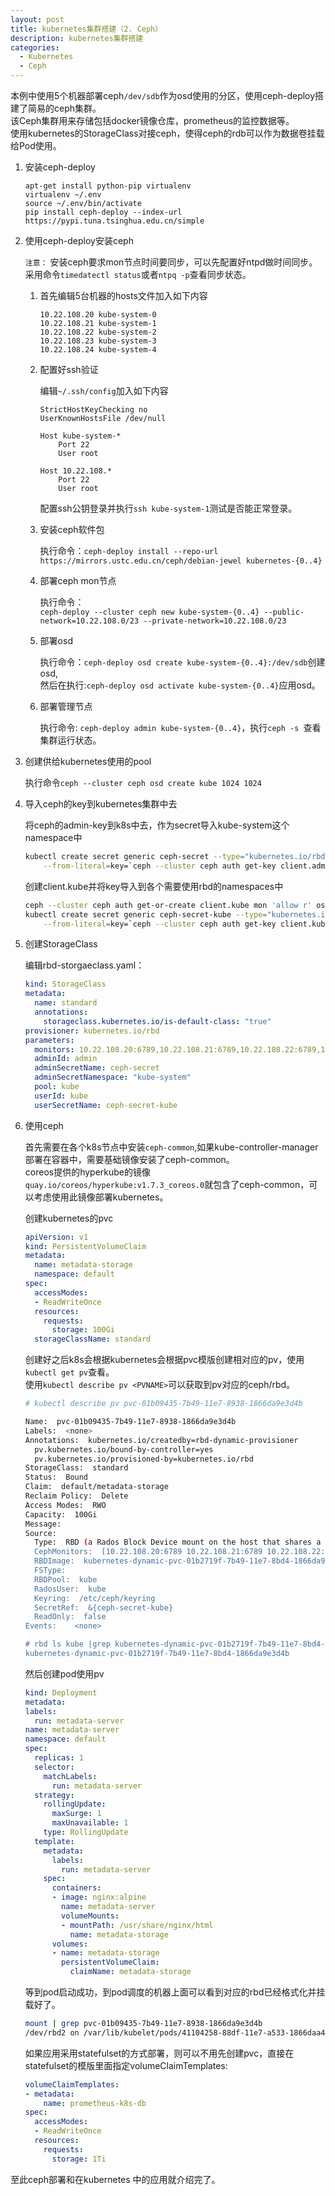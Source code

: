```yaml
---
layout: post
title: kubernetes集群搭建（2. Ceph）
description: kubernetes集群搭建
categories:
  - Kubernetes
  - Ceph
---
```


本例中使用5个机器部署ceph`/dev/sdb`作为osd使用的分区，使用ceph-deploy搭建了简易的ceph集群。     
该Ceph集群用来存储包括docker镜像仓库，prometheus的监控数据等。  
使用kubernetes的StorageClass对接ceph，使得ceph的rdb可以作为数据卷挂载给Pod使用。

1. 安装ceph-deploy

    ```
    apt-get install python-pip virtualenv
    virtualenv ~/.env
    source ~/.env/bin/activate
    pip install ceph-deploy --index-url https://pypi.tuna.tsinghua.edu.cn/simple
    ```

2. 使用ceph-deploy安装ceph

    `注意：` 安装ceph要求mon节点时间要同步，可以先配置好ntpd做时间同步。采用命令`timedatectl status`或者`ntpq -p`查看同步状态。

    1. 首先编辑5台机器的hosts文件加入如下内容

        ```
        10.22.108.20 kube-system-0
        10.22.108.21 kube-system-1
        10.22.108.22 kube-system-2
        10.22.108.23 kube-system-3
        10.22.108.24 kube-system-4
        ```

    2. 配置好ssh验证

        编辑`~/.ssh/config`加入如下内容

        ```
        StrictHostKeyChecking no
        UserKnownHostsFile /dev/null

        Host kube-system-*
            Port 22
            User root

        Host 10.22.108.*
            Port 22
            User root
        ```

        配置ssh公钥登录并执行`ssh kube-system-1`测试是否能正常登录。

    3. 安装ceph软件包

        执行命令：`ceph-deploy install --repo-url https://mirrors.ustc.edu.cn/ceph/debian-jewel kubernetes-{0..4}`

    4. 部署ceph mon节点

        执行命令：  
        `ceph-deploy --cluster ceph new kube-system-{0..4} --public-network=10.22.108.0/23 --private-network=10.22.108.0/23`

    5. 部署osd

        执行命令：`ceph-deploy osd create kube-system-{0..4}:/dev/sdb`创建osd,   
        然后在执行:`ceph-deploy osd activate kube-system-{0..4}`应用osd。

    6. 部署管理节点

        执行命令: `ceph-deploy admin kube-system-{0..4}`，执行`ceph -s `查看集群运行状态。


3. 创建供给kubernetes使用的pool

    执行命令`ceph --cluster ceph osd create kube 1024 1024`


4. 导入ceph的key到kubernetes集群中去

    将ceph的admin-key到k8s中去，作为secret导入kube-system这个namespace中

    ```bash
    kubectl create secret generic ceph-secret --type="kubernetes.io/rbd" \
        --from-literal=key=`ceph --cluster ceph auth get-key client.admin`  --namespace=kube-system
    ```

    创建client.kube并将key导入到各个需要使用rbd的namespaces中

    ```bash
    ceph --cluster ceph auth get-or-create client.kube mon 'allow r' osd 'allow rwx pool=kube'
    kubectl create secret generic ceph-secret-kube --type="kubernetes.io/rbd" \
        --from-literal=key=`ceph --cluster ceph auth get-key client.kube` --namespace=default
    ```

5. 创建StorageClass

    编辑rbd-storgaeclass.yaml：

    ```yaml
    kind: StorageClass
    metadata:
      name: standard
      annotations:
        storageclass.kubernetes.io/is-default-class: "true"
    provisioner: kubernetes.io/rbd
    parameters:
      monitors: 10.22.108.20:6789,10.22.108.21:6789,10.22.108.22:6789,10.22.108.23:6789,10.22.108.24:6789
      adminId: admin
      adminSecretName: ceph-secret
      adminSecretNamespace: "kube-system"
      pool: kube
      userId: kube
      userSecretName: ceph-secret-kube
    ```

6. 使用ceph

    首先需要在各个k8s节点中安装`ceph-common`,如果kube-controller-manager部署在容器中，需要基础镜像安装了ceph-common。  
    coreos提供的hyperkube的镜像`quay.io/coreos/hyperkube:v1.7.3_coreos.0`就包含了ceph-common，可以考虑使用此镜像部署kubernetes。

    创建kubernetes的pvc

    ```yaml
    apiVersion: v1
    kind: PersistentVolumeClaim
    metadata:
      name: metadata-storage
      namespace: default
    spec:
      accessModes:
      - ReadWriteOnce
      resources:
        requests:
          storage: 100Gi
      storageClassName: standard
    ```

    创建好之后k8s会根据kubernetes会根据pvc模版创建相对应的pv，使用`kubectl get pv`查看。  
    使用`kubectl describe pv <PVNAME>`可以获取到pv对应的ceph/rbd。

    ```bash
    # kubectl describe pv pvc-01b09435-7b49-11e7-8938-1866da9e3d4b
    
    Name:  pvc-01b09435-7b49-11e7-8938-1866da9e3d4b
    Labels:  <none>
    Annotations:  kubernetes.io/createdby=rbd-dynamic-provisioner
      pv.kubernetes.io/bound-by-controller=yes
      pv.kubernetes.io/provisioned-by=kubernetes.io/rbd
    StorageClass:  standard
    Status:  Bound
    Claim:  default/metadata-storage
    Reclaim Policy:  Delete
    Access Modes:  RWO
    Capacity:  100Gi
    Message:
    Source:
      Type:  RBD (a Rados Block Device mount on the host that shares a pod's lifetime)
      CephMonitors:  [10.22.108.20:6789 10.22.108.21:6789 10.22.108.22:6789 10.22.108.23:6789 10.22.108.24:6789]
      RBDImage:  kubernetes-dynamic-pvc-01b2719f-7b49-11e7-8bd4-1866da9e3d4b
      FSType:
      RBDPool:  kube
      RadosUser:  kube
      Keyring:  /etc/ceph/keyring
      SecretRef:  &{ceph-secret-kube}
      ReadOnly:  false
    Events:    <none>
    
    # rbd ls kube |grep kubernetes-dynamic-pvc-01b2719f-7b49-11e7-8bd4-1866da9e3d4b
    kubernetes-dynamic-pvc-01b2719f-7b49-11e7-8bd4-1866da9e3d4b
    ```

    然后创建pod使用pv

    ```yaml
    kind: Deployment
    metadata:
    labels:
      run: metadata-server
    name: metadata-server
    namespace: default
    spec:
      replicas: 1
      selector:
        matchLabels:
          run: metadata-server
      strategy:
        rollingUpdate:
          maxSurge: 1
          maxUnavailable: 1
        type: RollingUpdate
      template:
        metadata:
          labels:
            run: metadata-server
        spec:
          containers:
          - image: nginx:alpine
            name: metadata-server
            volumeMounts:
            - mountPath: /usr/share/nginx/html
              name: metadata-storage
          volumes:
          - name: metadata-storage
            persistentVolumeClaim:
              claimName: metadata-storage
    ```

    等到pod启动成功，到pod调度的机器上面可以看到对应的rbd已经格式化并挂载好了。

    ```bash
    mount | grep pvc-01b09435-7b49-11e7-8938-1866da9e3d4b
    /dev/rbd2 on /var/lib/kubelet/pods/41104258-88df-11e7-a533-1866daa4fa2f/volumes/kubernetes.io~rbd/pvc-01b09435-7b49-11e7-8938-1866da9e3d4b type ext4 (rw,relatime,stripe=1024,data=ordered)
    ```

    如果应用采用statefulset的方式部署，则可以不用先创建pvc，直接在statefulset的模版里面指定volumeClaimTemplates:

    ```yaml
    volumeClaimTemplates:
    - metadata:
        name: prometheus-k8s-db
    spec:
      accessModes:
      - ReadWriteOnce
      resources:
        requests:
          storage: 1Ti
    ```

至此ceph部署和在kubernetes 中的应用就介绍完了。
